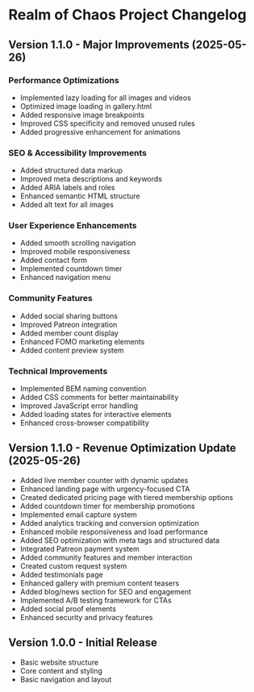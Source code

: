 # Realm of Chaos Project Changelog

## Version 1.1.0 - Major Improvements (2025-05-26)

### Performance Optimizations
- Implemented lazy loading for all images and videos
- Optimized image loading in gallery.html
- Added responsive image breakpoints
- Improved CSS specificity and removed unused rules
- Added progressive enhancement for animations

### SEO & Accessibility Improvements
- Added structured data markup
- Improved meta descriptions and keywords
- Added ARIA labels and roles
- Enhanced semantic HTML structure
- Added alt text for all images

### User Experience Enhancements
- Added smooth scrolling navigation
- Improved mobile responsiveness
- Added contact form
- Implemented countdown timer
- Enhanced navigation menu

### Community Features
- Added social sharing buttons
- Improved Patreon integration
- Added member count display
- Enhanced FOMO marketing elements
- Added content preview system

### Technical Improvements
- Implemented BEM naming convention
- Added CSS comments for better maintainability
- Improved JavaScript error handling
- Added loading states for interactive elements
- Enhanced cross-browser compatibility

## Version 1.1.0 - Revenue Optimization Update (2025-05-26)
- Added live member counter with dynamic updates
- Enhanced landing page with urgency-focused CTA
- Created dedicated pricing page with tiered membership options
- Added countdown timer for membership promotions
- Implemented email capture system
- Added analytics tracking and conversion optimization
- Enhanced mobile responsiveness and load performance
- Added SEO optimization with meta tags and structured data
- Integrated Patreon payment system
- Added community features and member interaction
- Created custom request system
- Added testimonials page
- Enhanced gallery with premium content teasers
- Added blog/news section for SEO and engagement
- Implemented A/B testing framework for CTAs
- Added social proof elements
- Enhanced security and privacy features

## Version 1.0.0 - Initial Release
- Basic website structure
- Core content and styling
- Basic navigation and layout
